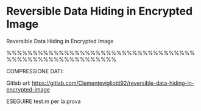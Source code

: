# Reversible Data Hiding in Encrypted Image

Reversible Data Hiding in Encrypted Image



%%%%%%%%%%%%%%%%%%%%%%%%%%%%%%%%%%%%%%%%%%%%%%%%%%%%%%%%%

COMPRESSIONE DATI:

Gitlab url: https://gitlab.com/Clementevigliotti92/reversible-data-hiding-in-encrypted-image

ESEGUIRE test.m per la prova